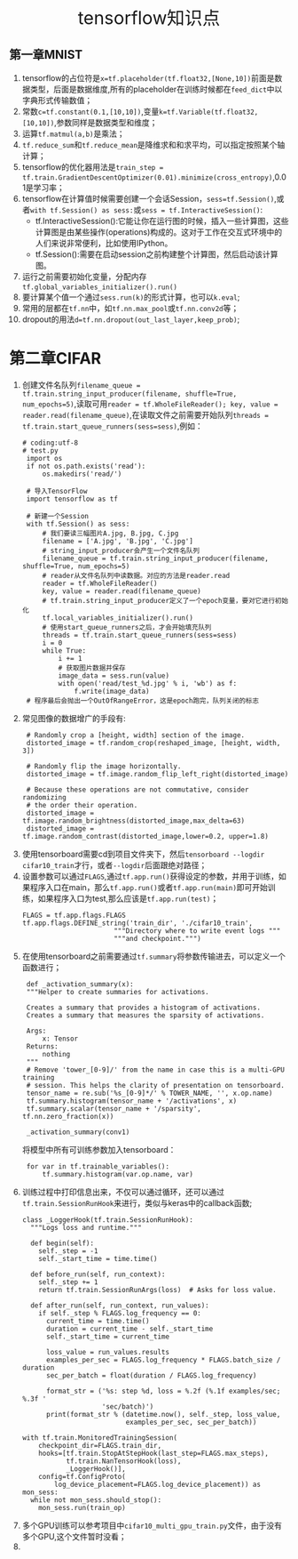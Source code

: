 <center><font size=6>tensorflow知识点</font></center>

## 第一章MNIST
1. tensorflow的占位符是`x=tf.placeholder(tf.float32,[None,10])`前面是数据类型，后面是数据维度,所有的placeholder在训练时候都在`feed_dict`中以字典形式传输数值；
2. 常数`c=tf.constant(0.1,[10,10])`,变量`k=tf.Variable(tf.float32,[10,10])`,参数同样是数据类型和维度；
3. 运算`tf.matmul(a,b)`是乘法；
4. `tf.reduce_sum`和`tf.reduce_mean`是降维求和和求平均，可以指定按照某个轴计算；
5. tensorflow的优化器用法是`train_step = tf.train.GradientDescentOptimizer(0.01).minimize(cross_entropy)`,0.01是学习率；
6. tensorflow在计算值时候需要创建一个会话Session，`sess=tf.Session()`,或者`with tf.Session() as sess:`或`sess = tf.InteractiveSession()`: 
   - tf.InteractiveSession():它能让你在运行图的时候，插入一些计算图，这些计算图是由某些操作(operations)构成的。这对于工作在交互式环境中的人们来说非常便利，比如使用IPython。
   - tf.Session():需要在启动session之前构建整个计算图，然后启动该计算图。
7. 运行之前需要初始化变量，分配内存`tf.global_variables_initializer().run()`
8. 要计算某个值一个通过`sess.run(k)`的形式计算，也可以`k.eval`;
9. 常用的层都在`tf.nn`中，如`tf.nn.max_pool`或`tf.nn.conv2d`等；
10. dropout的用法`d=tf.nn.dropout(out_last_layer,keep_prob)`;
    
# 第二章CIFAR
1. 创建文件名队列`filename_queue = tf.train.string_input_producer(filename, shuffle=True, num_epochs=5)`,读取可用`reader = tf.WholeFileReader(); key, value = reader.read(filename_queue)`,在读取文件之前需要开始队列`threads = tf.train.start_queue_runners(sess=sess)`,例如：
   ~~~
   # coding:utf-8
   # test.py
    import os
    if not os.path.exists('read'):
        os.makedirs('read/')

    # 导入TensorFlow
    import tensorflow as tf 

    # 新建一个Session
    with tf.Session() as sess:
        # 我们要读三幅图片A.jpg, B.jpg, C.jpg
        filename = ['A.jpg', 'B.jpg', 'C.jpg']
        # string_input_producer会产生一个文件名队列
        filename_queue = tf.train.string_input_producer(filename, shuffle=True, num_epochs=5)
        # reader从文件名队列中读数据。对应的方法是reader.read
        reader = tf.WholeFileReader()
        key, value = reader.read(filename_queue)
        # tf.train.string_input_producer定义了一个epoch变量，要对它进行初始化
        tf.local_variables_initializer().run()
        # 使用start_queue_runners之后，才会开始填充队列
        threads = tf.train.start_queue_runners(sess=sess)
        i = 0
        while True:
            i += 1
            # 获取图片数据并保存
            image_data = sess.run(value)
            with open('read/test_%d.jpg' % i, 'wb') as f:
                f.write(image_data)
    # 程序最后会抛出一个OutOfRangeError，这是epoch跑完，队列关闭的标志

   ~~~
2. 常见图像的数据增广的手段有:
   ~~~
    # Randomly crop a [height, width] section of the image.
    distorted_image = tf.random_crop(reshaped_image, [height, width, 3])

    # Randomly flip the image horizontally.
    distorted_image = tf.image.random_flip_left_right(distorted_image)

    # Because these operations are not commutative, consider randomizing
    # the order their operation.
    distorted_image = tf.image.random_brightness(distorted_image,max_delta=63)
    distorted_image = tf.image.random_contrast(distorted_image,lower=0.2, upper=1.8)
   ~~~
3. 使用tensorboard需要cd到项目文件夹下，然后`tensorboard --logdir cifar10_train`才行，或者`--logdir`后面跟绝对路径；
4. 设置参数可以通过`FLAGS`,通过`tf.app.run()`获得设定的参数，并用于训练，如果程序入口在main，那么`tf.app.run()`或者`tf.app.run(main)`即可开始训练，如果程序入口为test,那么应该是`tf.app.run(test)`；
    ~~~
    FLAGS = tf.app.flags.FLAGS
    tf.app.flags.DEFINE_string('train_dir', './cifar10_train',
                           """Directory where to write event logs """
                           """and checkpoint.""")
    ~~~
5. 在使用tensorboard之前需要通过`tf.summary`将参数传输进去，可以定义一个函数进行；
   ~~~
    def _activation_summary(x):
    """Helper to create summaries for activations.

    Creates a summary that provides a histogram of activations.
    Creates a summary that measures the sparsity of activations.

    Args:
        x: Tensor
    Returns:
        nothing
    """
    # Remove 'tower_[0-9]/' from the name in case this is a multi-GPU training
    # session. This helps the clarity of presentation on tensorboard.
    tensor_name = re.sub('%s_[0-9]*/' % TOWER_NAME, '', x.op.name)
    tf.summary.histogram(tensor_name + '/activations', x)
    tf.summary.scalar(tensor_name + '/sparsity', tf.nn.zero_fraction(x))

    _activation_summary(conv1)
   ~~~
   将模型中所有可训练参数加入tensorboard：
   ~~~
    for var in tf.trainable_variables():
        tf.summary.histogram(var.op.name, var)
   ~~~
6. 训练过程中打印信息出来，不仅可以通过循环，还可以通过`tf.train.SessionRunHook`来进行，类似与keras中的callback函数;
    ~~~
    class _LoggerHook(tf.train.SessionRunHook):
      """Logs loss and runtime."""

      def begin(self):
        self._step = -1
        self._start_time = time.time()

      def before_run(self, run_context):
        self._step += 1
        return tf.train.SessionRunArgs(loss)  # Asks for loss value.

      def after_run(self, run_context, run_values):
        if self._step % FLAGS.log_frequency == 0:
          current_time = time.time()
          duration = current_time - self._start_time
          self._start_time = current_time

          loss_value = run_values.results
          examples_per_sec = FLAGS.log_frequency * FLAGS.batch_size / duration
          sec_per_batch = float(duration / FLAGS.log_frequency)

          format_str = ('%s: step %d, loss = %.2f (%.1f examples/sec; %.3f '
                        'sec/batch)')
          print(format_str % (datetime.now(), self._step, loss_value,
                              examples_per_sec, sec_per_batch))

    with tf.train.MonitoredTrainingSession(
        checkpoint_dir=FLAGS.train_dir,
        hooks=[tf.train.StopAtStepHook(last_step=FLAGS.max_steps),
               tf.train.NanTensorHook(loss),
               _LoggerHook()],
        config=tf.ConfigProto(
            log_device_placement=FLAGS.log_device_placement)) as mon_sess:
      while not mon_sess.should_stop():
        mon_sess.run(train_op)
    ~~~
7. 多个GPU训练可以参考项目中`cifar10_multi_gpu_train.py`文件，由于没有多个GPU,这个文件暂时没看；
8. 